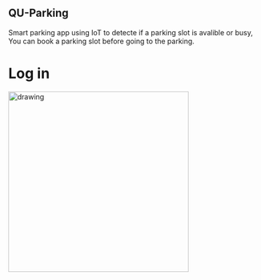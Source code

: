 ## QU-Parking
Smart parking app using IoT to detecte if a parking slot is avalible or busy, You can book a parking slot before going to the parking.

# Log in

<img src="https://firebasestorage.googleapis.com/v0/b/teleprompter-9cd6d.appspot.com/o/Screenshot_20220311-203638.png?alt=media&token=79eef167-d14f-4b40-9506-cc61d4940f8a" alt="drawing" width="360"/>

